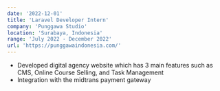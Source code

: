 ```yaml
---
date: '2022-12-01'
title: 'Laravel Developer Intern'
company: 'Punggawa Studio'
location: 'Surabaya, Indonesia'
range: 'July 2022 - December 2022'
url: 'https://punggawaindonesia.com/'
---
```


- Developed digital agency website which has 3 main features such as CMS, Online Course Selling, and Task Management
- Integration with the midtrans payment gateway
